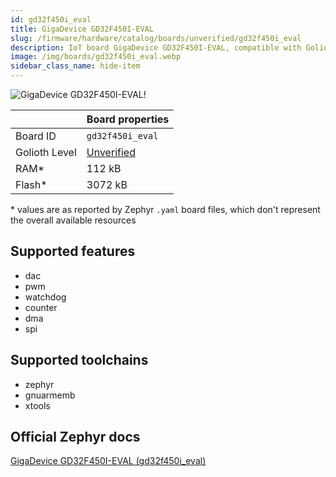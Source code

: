 ```yaml
---
id: gd32f450i_eval
title: GigaDevice GD32F450I-EVAL
slug: /firmware/hardware/catalog/boards/unverified/gd32f450i_eval
description: IoT board GigaDevice GD32F450I-EVAL, compatible with Golioth at unverified level.
image: /img/boards/gd32f450i_eval.webp
sidebar_class_name: hide-item
---
```


[//]: # (This is an auto-generated file, do not edit! Changes to it will be lost upon re-generation)

![GigaDevice GD32F450I-EVAL!](/img/boards/gd32f450i_eval.webp "GigaDevice GD32F450I-EVAL")

|                | Board properties     |
| -------------  | -------------------- |
| Board ID       | `gd32f450i_eval` |
| Golioth Level  | [Unverified](/firmware/hardware#unverified-boards) |
| RAM*           | 112 kB |
| Flash*         | 3072 kB |

\* values are as reported by Zephyr `.yaml` board files, which don't represent the overall available resources



## Supported features

* dac
* pwm
* watchdog
* counter
* dma
* spi

## Supported toolchains

* zephyr
* gnuarmemb
* xtools

## Official Zephyr docs

[GigaDevice GD32F450I-EVAL (gd32f450i_eval)](https://docs.zephyrproject.org/latest/boards/gd/gd32f450i_eval/doc/index.html)
